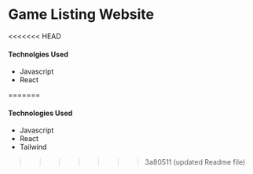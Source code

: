 # Game Listing Website

<<<<<<< HEAD
#### Technolgies Used
- Javascript
- React

=======
#### Technologies Used
- Javascript
- React
- Tailwind
>>>>>>> 3a80511 (updated Readme file)
